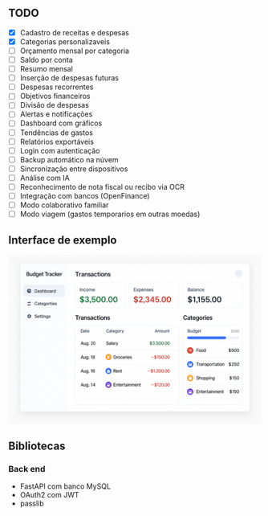 ## TODO

- [x] Cadastro de receitas e despesas
- [x] Categorias personalizaveis
- [ ] Orçamento mensal por categoria
- [ ] Saldo por conta
- [ ] Resumo mensal
- [ ] Inserção de despesas futuras
- [ ] Despesas recorrentes
- [ ] Objetivos financeiros
- [ ] Divisão de despesas
- [ ] Alertas e notificações
- [ ] Dashboard com gráficos
- [ ] Tendências de gastos
- [ ] Relatórios exportáveis
- [ ] Login com autenticação
- [ ] Backup automático na núvem
- [ ] Sincronização entre dispositivos
- [ ] Análise com IA
- [ ] Reconhecimento de nota fiscal ou recibo via OCR
- [ ] Integração com bancos (OpenFinance)
- [ ] Modo colaborativo familiar
- [ ] Modo viagem (gastos temporarios em outras moedas)

## Interface de exemplo

<img src="./interface-exemplo.png"/>

## Bibliotecas

### Back end

- FastAPI com banco MySQL
- OAuth2 com JWT
- passlib
